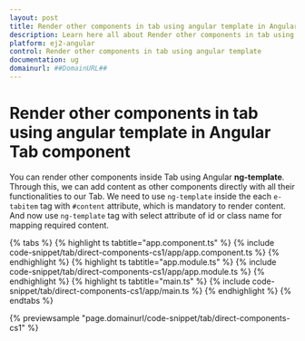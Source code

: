 ```yaml
---
layout: post
title: Render other components in tab using angular template in Angular Tab component | Syncfusion
description: Learn here all about Render other components in tab using angular template in Syncfusion Angular Tab component of Syncfusion Essential JS 2 and more.
platform: ej2-angular
control: Render other components in tab using angular template 
documentation: ug
domainurl: ##DomainURL##
---
```


# Render other components in tab using angular template in Angular Tab component

You can render other components inside Tab using Angular **ng-template**. Through this, we can add content as other components directly with all their functionalities to our Tab. We need to use `ng-template` inside the each `e-tabitem` tag with `#content` attribute, which is mandatory to render content. And now use `ng-template` tag with select attribute of id or class name for mapping required content.

{% tabs %}
{% highlight ts tabtitle="app.component.ts" %}
{% include code-snippet/tab/direct-components-cs1/app/app.component.ts %}
{% endhighlight %}
{% highlight ts tabtitle="app.module.ts" %}
{% include code-snippet/tab/direct-components-cs1/app/app.module.ts %}
{% endhighlight %}
{% highlight ts tabtitle="main.ts" %}
{% include code-snippet/tab/direct-components-cs1/app/main.ts %}
{% endhighlight %}
{% endtabs %}
  
{% previewsample "page.domainurl/code-snippet/tab/direct-components-cs1" %}
